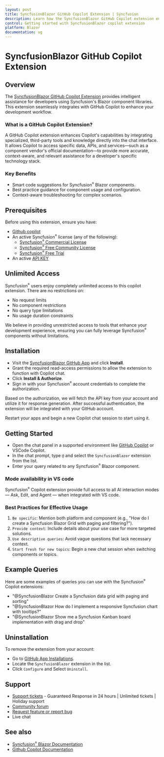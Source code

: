 ```yaml
---
layout: post
title: SyncfusionBlazor GitHub Copilot Extension | Syncfusion
description: Learn how the SyncfusionBlazor GitHub Copilot extension enhances your Blazor development with intelligent code suggestions, best practices, contextual guidance.
control: Getting started with SyncfusionBlazor copilot extension
platform: Blazor
documentation: ug
---
```


# SyncfusionBlazor GitHub Copilot Extension

## Overview

The [SyncfusionBlazor GitHub Copilot Extension](https://github.com/apps/syncfusionblazor) provides intelligent assistance for developers using Syncfusion's Blazor component libraries. This extension seamlessly integrates with GitHub Copilot to enhance your development workflow.

### What is a GitHub Copilot Extension?

A GitHub Copilot extension enhances Copilot's capabilities by integrating specialized, third-party tools and knowledge directly into the chat interface. It allows Copilot to access specific data, APIs, and services—such as a component vendor's official documentation—to provide more accurate, context-aware, and relevant assistance for a developer's specific technology stack.

### Key Benefits

*	Smart code suggestions for Syncfusion<sup style="font-size:70%">&reg;</sup> Blazor components.
*	Best practice guidance for component usage and configuration.
*	Context-aware troubleshooting for complex scenarios.

## Prerequisites

Before using this extension, ensure you have:

* [Github copilot](https://github.com/copilot/)
* An active Syncfusion<sup style="font-size:70%">&reg;</sup> license (any of the following):
  - [Syncfusion<sup style="font-size:70%">&reg;</sup> Commercial License](https://www.syncfusion.com/sales/unlimitedlicense)
  - [Syncfusion<sup style="font-size:70%">&reg;</sup> Free Community License](https://www.syncfusion.com/products/communitylicense)
  - [Syncfusion<sup style="font-size:70%">&reg;</sup> Free Trial](https://www.syncfusion.com/account/manage-trials/start-trials)
* An active [API KEY](https://staging.syncfusion.com/account/user-token-generation)

## Unlimited Access

Syncfusion<sup style="font-size:70%">&reg;</sup> users enjoy completely unlimited access to this copilot extension. There are no restrictions on:

* No request limits
* No component restrictions
* No query type limitations
* No usage duration constraints

We believe in providing unrestricted access to tools that enhance your development experience, ensuring you can fully leverage Syncfusion<sup style="font-size:70%">&reg;</sup> components without limitations.

## Installation

* Visit the [SyncfusionBlazor GitHub App](https://github.com/apps/syncfusionblazor) and click **Install**.
* Grant the required read-access permissions to allow the extension to function with Copilot chat.
* Click **Install & Authorize**.
* Sign in with your Syncfusion<sup style="font-size:70%">&reg;</sup> account credentials to complete the authorization.

Based on the authorization, we will fetch the API key from your account and utilize it for response generation. After successful authentication, the extension will be integrated with your GitHub account.

Restart your apps and begin a new Copilot chat session to start using it.

## Getting Started

* Open the chat panel in a supported environment like [GitHub Copilot](https://github.com/copilot) or VSCode Copilot.
* In the chat prompt, type `@` and select the `SyncfusionBlazor` extension from the list.
* Enter your query related to any Syncfusion<sup style="font-size:70%">&reg;</sup> Blazor component.

### Mode availability in VS code

Syncfusion<sup style="font-size:70%">&reg;</sup> Copilot extension provide full access to all AI interaction modes — Ask, Edit, and Agent — when integrated with VS code.

### Best Practices for Effective Usage

1. `Be specific`: Mention both platform and component (e.g., "How do I create a Syncfusion Blazor Grid with paging and filtering?").
2. `Provide context`: Include details about your use case for more targeted solutions.
3. `Use descriptive queries`: Avoid vague questions that lack necessary context.
4. `Start fresh for new topics`: Begin a new chat session when switching components or topics.

## Example Queries

Here are some examples of queries you can use with the Syncfusion<sup style="font-size:70%">&reg;</sup> Copilot extensions:

* "@SyncfusionBlazor Create a Syncfusion data grid with paging and sorting"
* "@SyncfusionBlazor How do I implement a responsive Syncfusion chart with tooltips?"
* "@SyncfusionBlazor Show me a Syncfusion Kanban board implementation with drag and drop"

## Uninstallation

To remove the extension from your account:

* Go to [GitHub App Installations](https://github.com/settings/installations/).
* Locate the `SyncfusionBlazor` extension in the list.
* Click `Configure` and Select `Uninstall`.

## Support

* [Support tickets](https://support.syncfusion.com/support/tickets/create) - Guaranteed Response in 24 hours \| Unlimited tickets \| Holiday support
* [Community forum](https://www.syncfusion.com/forums/blazor-components)
* [Request feature or report bug](https://www.syncfusion.com/feedback/blazor-components)
* Live chat

## See also

* [Syncfusion<sup style="font-size:70%">&reg;</sup> Blazor Documentation](https://blazor.syncfusion.com/documentation)
* [Github Copilot Documentation](https://docs.github.com/en/copilot)
